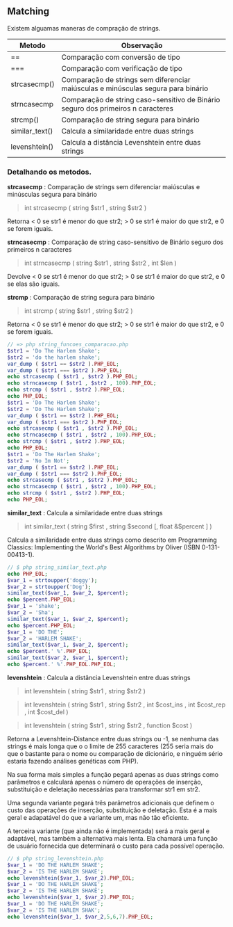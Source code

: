 ## Matching

Existem alguamas maneras de compração de strings.

Metodo | Observação
--- | ---
== | Comparação com conversão de tipo
=== | Comparação com verificação de tipo
strcasecmp() | Comparação de strings sem diferenciar maiúsculas e minúsculas segura para binário
strncasecmp | Comparação de string caso-sensitivo de Binário seguro dos primeiros n caracteres
strcmp() | Comparação de string segura para binário
similar_text() | Calcula a similaridade entre duas strings
levenshtein() | Calcula a distância Levenshtein entre duas strings

### Detalhando os metodos.

**strcasecmp** : Comparação de strings sem diferenciar maiúsculas e minúsculas segura para binário
> int strcasecmp ( string $str1 , string $str2 )

Retorna < 0 se str1 é menor do que str2; > 0 se str1 é maior do que str2, e 0 se forem iguais.


**strncasecmp** : Comparação de string caso-sensitivo de Binário seguro dos primeiros n caracteres

>int strncasecmp ( string $str1 , string $str2 , int $len )

Devolve < 0 se str1 é menor do que str2; > 0 se str1 é maior do que str2, e 0 se elas são iguais.


**strcmp** : Comparação de string segura para binário

> int strcmp ( string $str1 , string $str2 )

Retorna < 0 se str1 é menor do que str2; > 0 se str1 é maior do que str2, e 0 se forem iguais.

```php
// => php string_funcoes_comparacao.php
$str1 = 'Do The Harlem Shake';
$str2 = 'do the harlem shake';
var_dump ( $str1 == $str2 ).PHP_EOL;
var_dump ( $str1 === $str2 ).PHP_EOL;
echo strcasecmp ( $str1 , $str2 ).PHP_EOL;
echo strncasecmp ( $str1 , $str2 , 100).PHP_EOL;
echo strcmp ( $str1 , $str2 ).PHP_EOL;
echo PHP_EOL;
$str1 = 'Do The Harlem Shake';
$str2 = 'Do The Harlem Shake';
var_dump ( $str1 == $str2 ).PHP_EOL;
var_dump ( $str1 === $str2 ).PHP_EOL;
echo strcasecmp ( $str1 , $str2 ).PHP_EOL;
echo strncasecmp ( $str1 , $str2 , 100).PHP_EOL;
echo strcmp ( $str1 , $str2 ).PHP_EOL;
echo PHP_EOL;
$str1 = 'Do The Harlem Shake';
$str2 = 'No Im Not';
var_dump ( $str1 == $str2 ).PHP_EOL;
var_dump ( $str1 === $str2 ).PHP_EOL;
echo strcasecmp ( $str1 , $str2 ).PHP_EOL;
echo strncasecmp ( $str1 , $str2 , 100).PHP_EOL;
echo strcmp ( $str1 , $str2 ).PHP_EOL;
echo PHP_EOL;
```

**similar_text** : Calcula a similaridade entre duas strings

> int similar_text ( string $first , string $second [, float &$percent ] )

Calcula a similaridade entre duas strings como descrito em Programming Classics: Implementing the World's Best Algorithms by Oliver (ISBN 0-131-00413-1).

```php
// $ php string_similar_text.php
echo PHP_EOL;
$var_1 = strtoupper('doggy');
$var_2 = strtoupper('Dog');
similar_text($var_1, $var_2, $percent);
echo $percent.PHP_EOL;
$var_1 = 'shake';
$var_2 = 'Sha';
similar_text($var_1, $var_2, $percent);
echo $percent.PHP_EOL;
$var_1 = 'DO THE';
$var_2 = 'HARLEM SHAKE';
similar_text($var_1, $var_2, $percent);
echo $percent.' %'.PHP_EOL;
similar_text($var_2, $var_1, $percent);
echo $percent.' %'.PHP_EOL.PHP_EOL;
```

**levenshtein** : Calcula a distância Levenshtein entre duas strings

>int levenshtein ( string $str1 , string $str2 )

>int levenshtein ( string $str1 , string $str2 , int $cost_ins , int $cost_rep , int $cost_del )

>int levenshtein ( string $str1 , string $str2 , function $cost )

Retorna a Levenshtein-Distance entre duas strings ou -1, se nenhuma das strings é mais longa que o o limite de 255 caracteres (255 seria mais do que o bastante para o nome ou comparação de dicionário, e ninguém sério estaria fazendo análises genéticas com PHP).

Na sua forma mais simples a função pegará apenas as duas strings como parâmetros e calculará apenas o número de operações de inserção, substituição e deletação necessárias para transformar str1 em str2.

Uma segunda variante pegará três parâmetros adicionais que definem o custo das operações de inserção, substituição e deletação. Esta é a mais geral e adapatável do que a variante um, mas não tão eficiente.

A terceira variante (que ainda não é implementada) será a mais geral e adaptável, mas também a alternativa mais lenta. Ela chamará uma função de usuário fornecida que determinará o custo para cada possível operação.

```php
// $ php string_levenshtein.php
$var_1 = 'DO THE HARLEM SHAKE';
$var_2 = 'IS THE HARLEM SHAKE';
echo levenshtein($var_1, $var_2).PHP_EOL;
$var_1 = 'DO THE HARLEM SHAKE';
$var_2 = 'IS THE HARLEM SHAKÊ';
echo levenshtein($var_1, $var_2).PHP_EOL;
$var_1 = 'DO THE HARLEM SHAKE';
$var_2 = 'IS THE HARLEM SHAK';
echo levenshtein($var_1, $var_2,5,6,7).PHP_EOL;
```
